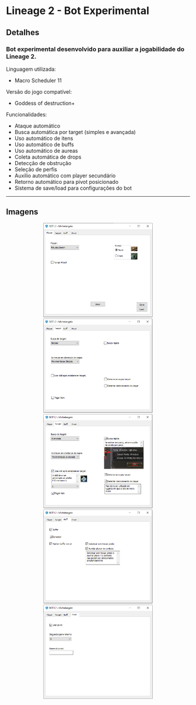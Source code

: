 # Lineage 2 - Bot Experimental

## Detalhes

### Bot experimental desenvolvido para auxiliar a jogabilidade do Lineage 2.

Linguagem utilizada:
* Macro Scheduler 11

Versão do jogo compatível:
* Goddess of destruction+

Funcionalidades:
* Ataque automático
* Busca automática por target (simples e avançada)
* Uso automático de itens
* Uso automático de buffs
* Uso automático de aureas
* Coleta automática de drops
* Detecção de obstrução
* Seleção de perfis
* Auxilio automático com player secundário
* Retorno automático para pivot posicionado
* Sistema de save/load para configurações do bot

---

## Imagens

<p align="center">
    <img src="img/UI1.PNG" width="300" >
    <img src="img/UI2.PNG" width="300" >
    <img src="img/UI3.PNG" width="300" >
    <img src="img/UI4.PNG" width="300" >
    <img src="img/UI5.PNG" width="300" >
</p>
